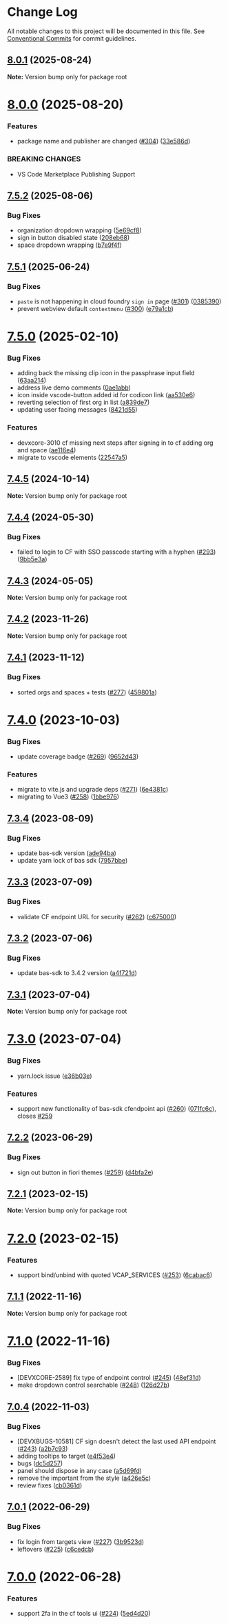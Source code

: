 # Change Log

All notable changes to this project will be documented in this file.
See [Conventional Commits](https://conventionalcommits.org) for commit guidelines.

## [8.0.1](https://github.com/SAP/cloud-foundry-tools/compare/v8.0.0...v8.0.1) (2025-08-24)

**Note:** Version bump only for package root

# [8.0.0](https://github.com/SAP/cloud-foundry-tools/compare/v7.5.2...v8.0.0) (2025-08-20)

### Features

- package name and publisher are changed ([#304](https://github.com/SAP/cloud-foundry-tools/issues/304)) ([33e586d](https://github.com/SAP/cloud-foundry-tools/commit/33e586d67270602128d3c4c17179ac632a7c82a5))

### BREAKING CHANGES

- VS Code Marketplace Publishing Support

## [7.5.2](https://github.com/SAP/cloud-foundry-tools/compare/v7.5.1...v7.5.2) (2025-08-06)

### Bug Fixes

- organization dropdown wrapping ([5e69cf8](https://github.com/SAP/cloud-foundry-tools/commit/5e69cf8408cfa2f7eb45e5fc3ebaee38842568ef))
- sign in button disabled state ([208eb68](https://github.com/SAP/cloud-foundry-tools/commit/208eb680372ce54fd176eabcd88c49a8f97bafde))
- space dropdown wrapping ([b7e9f4f](https://github.com/SAP/cloud-foundry-tools/commit/b7e9f4fb6bf71ca50497b3e1f0d1daf702756674))

## [7.5.1](https://github.com/SAP/cloud-foundry-tools/compare/v7.5.0...v7.5.1) (2025-06-24)

### Bug Fixes

- `paste` is not happening in cloud foundry `sign in` page ([#301](https://github.com/SAP/cloud-foundry-tools/issues/301)) ([0385390](https://github.com/SAP/cloud-foundry-tools/commit/0385390328284840464673a665778c2e7a8511df))
- prevent webview default `contextmenu` ([#300](https://github.com/SAP/cloud-foundry-tools/issues/300)) ([e79a1cb](https://github.com/SAP/cloud-foundry-tools/commit/e79a1cbdb2702e060ada5909aff7d8e15675c3a1))

# [7.5.0](https://github.com/SAP/cloud-foundry-tools/compare/v7.4.5...v7.5.0) (2025-02-10)

### Bug Fixes

- adding back the missing clip icon in the passphrase input field ([63aa214](https://github.com/SAP/cloud-foundry-tools/commit/63aa21498c7778224f38d9b1a0c4954557b42c77))
- address live demo comments ([0ae1abb](https://github.com/SAP/cloud-foundry-tools/commit/0ae1abbb647a4c191afbdebbe3caecc78b49ed12))
- icon inside vscode-button added id for codicon link ([aa530e6](https://github.com/SAP/cloud-foundry-tools/commit/aa530e6601234449bf488c92dd46ac65725c3c96))
- reverting selection of first org in list ([a839de7](https://github.com/SAP/cloud-foundry-tools/commit/a839de7c2d9c426b684434b0490cc5f8615a55be))
- updating user facing messages ([8421d55](https://github.com/SAP/cloud-foundry-tools/commit/8421d55d7cfc32fd16d49992546673ab287d0458))

### Features

- devxcore-3010 cf missing next steps after signing in to cf adding org and space ([ae116e4](https://github.com/SAP/cloud-foundry-tools/commit/ae116e4e81bd4310c60e070d77c6052783f4f29f))
- migrate to vscode elements ([22547a5](https://github.com/SAP/cloud-foundry-tools/commit/22547a5a9e0c3425212c8220f17ee7ba0469bbce))

## [7.4.5](https://github.com/SAP/cloud-foundry-tools/compare/v7.4.4...v7.4.5) (2024-10-14)

**Note:** Version bump only for package root

## [7.4.4](https://github.com/SAP/cloud-foundry-tools/compare/v7.4.3...v7.4.4) (2024-05-30)

### Bug Fixes

- failed to login to CF with SSO passcode starting with a hyphen ([#293](https://github.com/SAP/cloud-foundry-tools/issues/293)) ([9bb5e3a](https://github.com/SAP/cloud-foundry-tools/commit/9bb5e3adfef757238cf01c0d83190af957349b0e))

## [7.4.3](https://github.com/SAP/cloud-foundry-tools/compare/v7.4.2...v7.4.3) (2024-05-05)

**Note:** Version bump only for package root

## [7.4.2](https://github.com/SAP/cloud-foundry-tools/compare/v7.4.1...v7.4.2) (2023-11-26)

**Note:** Version bump only for package root

## [7.4.1](https://github.com/SAP/cloud-foundry-tools/compare/v7.4.0...v7.4.1) (2023-11-12)

### Bug Fixes

- sorted orgs and spaces + tests ([#277](https://github.com/SAP/cloud-foundry-tools/issues/277)) ([459801a](https://github.com/SAP/cloud-foundry-tools/commit/459801a3bd2a8bb796fef4a3e0fcb6a74d9ab9f6))

# [7.4.0](https://github.com/SAP/cloud-foundry-tools/compare/v7.3.4...v7.4.0) (2023-10-03)

### Bug Fixes

- update coverage badge ([#269](https://github.com/SAP/cloud-foundry-tools/issues/269)) ([9652d43](https://github.com/SAP/cloud-foundry-tools/commit/9652d43545890e49e9f533de947bf17f3d6a495b))

### Features

- migrate to vite.js and upgrade deps ([#271](https://github.com/SAP/cloud-foundry-tools/issues/271)) ([6e4381c](https://github.com/SAP/cloud-foundry-tools/commit/6e4381cd889da81424da5ce0e11bd5b78b15121c))
- migrating to Vue3 ([#258](https://github.com/SAP/cloud-foundry-tools/issues/258)) ([1bbe976](https://github.com/SAP/cloud-foundry-tools/commit/1bbe9764f3af8989d15cd5ba48cb706fc97c83d3))

## [7.3.4](https://github.com/SAP/cloud-foundry-tools/compare/v7.3.3...v7.3.4) (2023-08-09)

### Bug Fixes

- update bas-sdk version ([ade94ba](https://github.com/SAP/cloud-foundry-tools/commit/ade94bae6f6992047bfb8e98a9594eb045033cae))
- update yarn lock of bas sdk ([7957bbe](https://github.com/SAP/cloud-foundry-tools/commit/7957bbed47fb8bcc62cdf73f948ef1665fef62b3))

## [7.3.3](https://github.com/SAP/cloud-foundry-tools/compare/v7.3.2...v7.3.3) (2023-07-09)

### Bug Fixes

- validate CF endpoint URL for security ([#262](https://github.com/SAP/cloud-foundry-tools/issues/262)) ([c675000](https://github.com/SAP/cloud-foundry-tools/commit/c675000514ced213ff21f6c4534161435b2ce794))

## [7.3.2](https://github.com/SAP/cloud-foundry-tools/compare/v7.3.1...v7.3.2) (2023-07-06)

### Bug Fixes

- update bas-sdk to 3.4.2 version ([a4f721d](https://github.com/SAP/cloud-foundry-tools/commit/a4f721dac7a1749b7ad60583114109b411afab5f))

## [7.3.1](https://github.com/SAP/cloud-foundry-tools/compare/v7.3.0...v7.3.1) (2023-07-04)

**Note:** Version bump only for package root

# [7.3.0](https://github.com/SAP/cloud-foundry-tools/compare/v7.2.2...v7.3.0) (2023-07-04)

### Bug Fixes

- yarn.lock issue ([e36b03e](https://github.com/SAP/cloud-foundry-tools/commit/e36b03e1ff9852b0706b95971cf6a4f20cc56b96))

### Features

- support new functionality of bas-sdk cfendpoint api ([#260](https://github.com/SAP/cloud-foundry-tools/issues/260)) ([071fc6c](https://github.com/SAP/cloud-foundry-tools/commit/071fc6cd199c5177017daeada712a7ebb70582ca)), closes [#259](https://github.com/SAP/cloud-foundry-tools/issues/259)

## [7.2.2](https://github.com/SAP/cloud-foundry-tools/compare/v7.2.1...v7.2.2) (2023-06-29)

### Bug Fixes

- sign out button in fiori themes ([#259](https://github.com/SAP/cloud-foundry-tools/issues/259)) ([d4bfa2e](https://github.com/SAP/cloud-foundry-tools/commit/d4bfa2e4d8f0dd6e130ca7a8f1865fffd7ece3d5))

## [7.2.1](https://github.com/sap-staging/cloud-foundry-tools/compare/v7.2.0...v7.2.1) (2023-02-15)

**Note:** Version bump only for package root

# [7.2.0](https://github.com/SAP/cloud-foundry-tools/compare/v7.1.1...v7.2.0) (2023-02-15)

### Features

- support bind/unbind with quoted VCAP_SERVICES ([#253](https://github.com/SAP/cloud-foundry-tools/issues/253)) ([6cabac6](https://github.com/SAP/cloud-foundry-tools/commit/6cabac6a5c5b42435d86a90ce2e78c0f942db55a))

## [7.1.1](https://github.com/sap-staging/cloud-foundry-tools/compare/v7.1.0...v7.1.1) (2022-11-16)

**Note:** Version bump only for package root

# [7.1.0](https://github.com/sap-staging/cloud-foundry-tools/compare/v7.0.4...v7.1.0) (2022-11-16)

### Bug Fixes

- [DEVXCORE-2589] fix type of endpoint control ([#245](https://github.com/sap-staging/cloud-foundry-tools/issues/245)) ([48ef31d](https://github.com/sap-staging/cloud-foundry-tools/commit/48ef31dc61478bd56190edfc14c3587111732a74))
- make dropdown control searchable ([#248](https://github.com/sap-staging/cloud-foundry-tools/issues/248)) ([126d27b](https://github.com/sap-staging/cloud-foundry-tools/commit/126d27b7c24da77fc91bf3fac7b59e771a9e5c74))

## [7.0.4](https://github.com/sap-staging/cloud-foundry-tools/compare/v7.0.1...v7.0.4) (2022-11-03)

### Bug Fixes

- [DEVXBUGS-10581] CF sign doesn't detect the last used API endpoint ([#243](https://github.com/sap-staging/cloud-foundry-tools/issues/243)) ([a2b7c93](https://github.com/sap-staging/cloud-foundry-tools/commit/a2b7c93b24db17bd292d6b30dfc3310f67680d47))
- adding tooltips to target ([e4f53e4](https://github.com/sap-staging/cloud-foundry-tools/commit/e4f53e4009971ef61f1b5305fcba4b784fb3d5dd))
- bugs ([dc5d257](https://github.com/sap-staging/cloud-foundry-tools/commit/dc5d2574c86d1f9b1bca01ea44983c1e97151988))
- panel should dispose in any case ([a5d69fd](https://github.com/sap-staging/cloud-foundry-tools/commit/a5d69fdddd0950f2af584b299865116b27f0d603))
- remove the important from the style ([a426e5c](https://github.com/sap-staging/cloud-foundry-tools/commit/a426e5cb88df128c623c08dc4cedfcc98d9376a6))
- review fixes ([cb0361d](https://github.com/sap-staging/cloud-foundry-tools/commit/cb0361d25817a06fbe8379e583f9cbda6eb2fa05))

## [7.0.1](https://github.com/SAP/cloud-foundry-tools/compare/v7.0.0...v7.0.1) (2022-06-29)

### Bug Fixes

- fix login from targets view ([#227](https://github.com/SAP/cloud-foundry-tools/issues/227)) ([3b9523d](https://github.com/SAP/cloud-foundry-tools/commit/3b9523d8d01551b423699acae5d7db429feec84b))
- leftovers ([#225](https://github.com/SAP/cloud-foundry-tools/issues/225)) ([c6cedcb](https://github.com/SAP/cloud-foundry-tools/commit/c6cedcb0a67f40f3040d258b442128cb19fc70cf))

# [7.0.0](https://github.com/SAP/cloud-foundry-tools/compare/v6.5.0...v7.0.0) (2022-06-28)

### Features

- support 2fa in the cf tools ui ([#224](https://github.com/SAP/cloud-foundry-tools/issues/224)) ([5ed4d20](https://github.com/SAP/cloud-foundry-tools/commit/5ed4d20a88b86df180cf98db3dbf615e5e20ddda))
